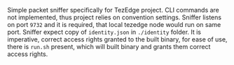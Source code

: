 Simple packet sniffer specifically for TezEdge project.
CLI commands are not implemented, thus project relies on convention settings.
Sniffer listens on port `9732` and it is required, that local tezedge node would run on same port.
Sniffer expect copy of `identity.json` in `./identity` folder. It is imperative, correct access rights 
granted to the built binary, for ease of use, there is `run.sh` present, which will built binary and 
grants them correct access rights.